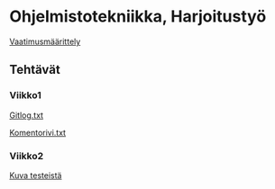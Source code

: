 # Ohjelmistotekniikka, Harjoitustyö
 [Vaatimusmäärittely](https://github.com/iironar/ot-harjoitustyo/blob/master/Dokumentaatio/vaatimusmaarittely.md)

## Tehtävät



### Viikko1
[Gitlog.txt](https://github.com/iironar/ot-harjoitustyo/blob/master/laskarit/viikko1/Gitlog.txt)

[Komentorivi.txt](https://github.com/iironar/ot-harjoitustyo/blob/master/laskarit/viikko1/Komentorivi.txt)
### Viikko2
[Kuva testeistä](https://github.com/iironar/ot-harjoitustyo/blob/master/laskarit/viikko2/Kassapaate%20testit.PNG)
